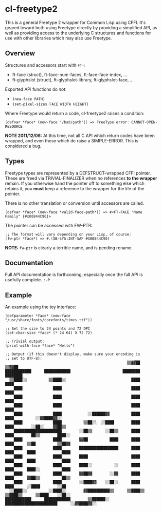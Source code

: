 cl-freetype2
============

This is a general Freetype 2 wrapper for Common Lisp using CFFI.  It's
geared toward both using Freetype directly by providing a simplified
API, as well as providing access to the underlying C structures and
functions for use with other libraries which may also use Freetype.


Overview
--------

Structures and accessors start with `FT-`:

* ft-face (struct), ft-face-num-faces, ft-face-face-index, ...
* ft-glyphslot (struct), ft-glyphslot-library, ft-glyphslot-face, ...

Exported API functions do _not_:

* `(new-face PATH)`
* `(set-pixel-sizes FACE WIDTH HEIGHT)`

Where Freetype would return a code, cl-freetype2 raises a condition:

    (defvar *face* (new-face "/bad/path")) => FreeType error: CANNOT-OPEN-RESOURCE

**NOTE 2011/12/06:** At this time, not all C API which return codes
have been wrapped, and even those which do raise a SIMPLE-ERROR.  This
is considered a bug.

Types
-----

Freetype types are represented by a DEFSTRUCT-wrapped CFFI pointer.
These are freed via TRIVIAL-FINALIZER when no references **to the
wrapper** remain.  If you otherwise hand the pointer off to something
else which retains it, you **must** keep a reference to the wrapper
for the life of the pointer.

There is no other translation or conversion until accessors are called.

    (defvar *face* (new-face *valid-face-path*)) => #<FT-FACE "Name Family" {#x00844C90}>

The pointer can be accessed with FW-PTR:

    ;; The format will vary depending on your Lisp, of course:
    (fw-ptr *face*) => #.(SB-SYS:INT-SAP #X00844C90)

**NOTE:** `fw-ptr` is clearly a terrible name, and is pending rename.


Documentation
-------------

Full API documentation is forthcoming, especially once the full API is
usefully complete. `:-P`


Example
-------

An example using the toy interface:

    (defparameter *face* (new-face "/usr/share/fonts/corefonts/times.ttf"))

    ;; Set the size to 24 points and 72 DPI
    (set-char-size *face* (* 24 64) 0 72 72)

    ;; Trivial output:
    (print-with-face *face* "Hello")

    ;; Output (if this doesn't display, make sure your encoding is
    ;; set to UTF-8):
                                                            ▒▒▓▓██      ▒▒▓▓██                            
    ████████████      ████████████                        ████████    ████████                            
      ▒▒████░░          ▒▒████░░                              ████        ████                            
        ████              ████                                ████        ████                            
        ████              ████                                ████        ████                            
        ████              ████                                ████        ████                            
        ████              ████            ░░██████▓▓          ████        ████          ░░▓▓████▓▓░░      
        ████              ████          ▒▒██░░  ░░████        ████        ████        ░░██░░    ▓▓██▒▒    
        ██████████████████████        ░░██▒▒      ░░██▒▒      ████        ████        ██▒▒        ████░░  
        ████              ████        ▓▓██          ████      ████        ████      ▒▒██          ▒▒██▓▓  
        ████              ████        ██████████████████      ████        ████      ████            ████  
        ████              ████        ████                    ████        ████      ████            ████  
        ████              ████        ████░░          ░░      ████        ████      ████░░          ████  
        ████              ████        ▓▓██▓▓        ░░▓▓      ████        ████      ▓▓██▒▒          ██▒▒  
        ████              ████        ░░████▓▓    ░░██░░      ████        ████      ░░████        ░░██    
      ░░████░░          ░░████░░        ▓▓██████████▒▒      ▒▒████▒▒    ▒▒████▒▒      ▒▒████    ░░██░░    
    ████████████      ████████████        ▒▒██████░░      ████████████████████████      ░░▓▓████▓▓░░      
